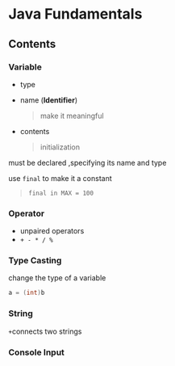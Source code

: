 # Java Fundamentals

## Contents

### Variable

- type
- name (**Identifier**)
  > make it meaningful

- contents
  > initialization

must be declared ,specifying its name and type

use `final` to make it a constant 

> `final in MAX = 100`

### Operator

- unpaired operators
- `+ - * / %`

### Type Casting

change the type of a variable

~~~java
a = (int)b
~~~

### String

`+`connects two strings

### Console Input



